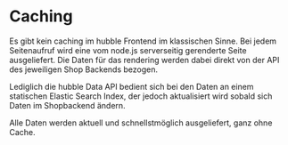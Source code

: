 # Caching

Es gibt kein caching im hubble Frontend im klassischen Sinne. Bei jedem Seitenaufruf wird eine vom node.js serverseitig gerenderte Seite ausgeliefert.
Die Daten für das rendering werden dabei direkt von der API des jeweiligen Shop Backends bezogen. 

Lediglich die hubble Data API bedient sich bei den Daten an einem statischen Elastic Search Index, 
der jedoch aktualisiert wird sobald sich Daten im Shopbackend ändern.

Alle Daten werden aktuell und schnellstmöglich ausgeliefert, ganz ohne Cache.
